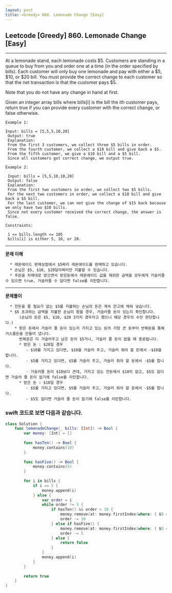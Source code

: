 ```yaml
---
layout: post
title: <Greedy> 860. Lemonade Change [Easy]
---
```



## Leetcode [Greedy] 860. Lemonade Change [Easy] 
---
At a lemonade stand, each lemonade costs $5. Customers are standing in a queue to buy from you and order one at a time (in the order specified by bills). Each customer will only buy one lemonade and pay with either a $5, $10, or $20 bill. You must provide the correct change to each customer so that the net transaction is that the customer pays $5.

 Note that you do not have any change in hand at first.

 Given an integer array bills where bills[i] is the bill the ith customer pays, return true if you can provide every customer with the correct change, or false otherwise.
 
```
Example 1:   

Input: bills = [5,5,5,10,20]
 Output: true
 Explanation:
 From the first 3 customers, we collect three $5 bills in order.
 From the fourth customer, we collect a $10 bill and give back a $5.
 From the fifth customer, we give a $10 bill and a $5 bill.
 Since all customers got correct change, we output true.
```
```
Example 2:   

 Input: bills = [5,5,10,10,20]
 Output: false
 Explanation:
 From the first two customers in order, we collect two $5 bills.
 For the next two customers in order, we collect a $10 bill and give back a $5 bill.
 For the last customer, we can not give the change of $15 back because we only have two $10 bills.
 Since not every customer received the correct change, the answer is false.
 ```
```
Constraints:

 1 <= bills.length <= 105
 bills[i] is either 5, 10, or 20.
```
---
  
**문제 이해**
```
  * 레몬에이드 판매상점에서 $5짜리 레몬에이드를 판매하고 있습니다.
  * 손님은 $5, $10, $20달라짜리만 지불할 수 있습니다.
  * 주문을 차례대로 받으면서 받은돈에서 레몬에이드 값을 제외한 금액을 모두에게 거슬러줄 수 있으면 true, 거슬러줄 수 없다면 false를 리턴합니다.
```
---
  
**문제풀이**
```
  * 잔돈을 줄 필요가 없는 $5를 지불하는 손님의 돈은 계속 잔고에 채워 넣습니다.
  * $5 초과하는 금액을 지불한 손님이 왔을 경우, 거슬러줄 돈이 있는지 확인합니다. 
      (손님의 돈은 $5, $10, $20 3가지 경우라고 했으니 해당 경우의 수만 판단합니다.)
    * 받은 돈에서 거슬러 줄 돈이 있는지 가지고 있는 돈의 가장 큰 돈부터 반복문을 통해 거스름돈을 만들어 냅니다.
      반복문은 다 거슬러주고 남은 돈이 $5거나, 거슬러 줄 돈이 없을 때 종료됩니다.  
      * 받은 돈 : $20일 경우
         - $10를 가지고 있다면, $10을 거슬러 주고, 거슬러 줘야 할 돈에서 -$10을 합니다.
         - $5를 가지고 있다면, $5를 거슬러 주고, 거슬러 줘야 할 돈에서 -$5를 합니다.
         - 거슬러줄 돈이 $10보다 큰데, 가지고 있는 잔돈에서 $10이 없고, $5도 없다면 거슬러 줄 돈이 없기에 false를 리턴합니다.
      * 받은 돈 : $10일 경우
         - $5를 가지고 있다면, $5를 거슬러 주고, 거슬러 줘야 할 돈에서 -$5를 합니다.
         - $5도 없다면 거슬러 줄 돈이 없기에 false를 리턴합니다.
```
 
### swift 코드로 보면 다음과 같습니다.   

~~~swift
class Solution {
    func lemonadeChange(_ bills: [Int]) -> Bool {
        var money: [Int] = []
        
        func hasTen() -> Bool {
            money.contains(10)
        }
        
        func hasFive() -> Bool {
            money.contains(5)
        }
        
        for i in bills {
            if i == 5 {
                money.append(i)
            } else {
                var order = i
                while order != 5 {
                    if hasTen() && order > 10 {
                        money.remove(at: money.firstIndex(where: { $0 == 10 })!)
                        order -= 10
                    } else if hasFive() {
                        money.remove(at: money.firstIndex(where: { $0 == 5 })!)
                        order -= 5
                    } else {
                        return false
                    }
                }
                money.append(i)
            }
        }
        
        return true
    }
}
~~~
<script src="https://utteranc.es/client.js"
        repo="aske0115/blog-comments"
        issue-term="pathname"
        label="utterences"
        theme="github-light"
        crossorigin="anonymous"
        async>
</script>
